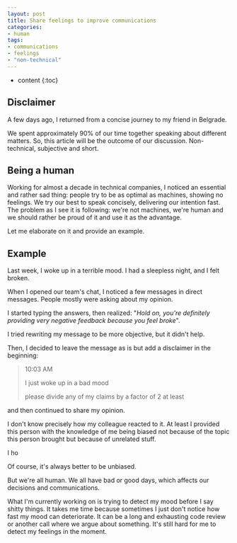 ```yaml
---
layout: post
title: Share feelings to improve communications
categories:
- human
tags:
- communications
- feelings
- "non-technical"
---
```


* content
{:toc}

## Disclaimer

A few days ago, I returned from a concise journey to my friend in Belgrade.

We spent approximately 90% of our time together speaking about different matters.
So, this article will be the outcome of our discussion. Non-technical, subjective and short.

## Being a human

Working for almost a decade in technical companies, I noticed an essential and rather sad thing: people try to be as optimal as machines, showing no feelings.
We try our best to speak concisely, delivering our intention fast. The problem as I see it is following: we're not machines, we're human and we should rather be proud of it and use it as the advantage.

Let me elaborate on it and provide an example.

## Example

Last week, I woke up in a terrible mood. I had a sleepless night, and I felt broken.

When I opened our team's chat, I noticed a few messages in direct messages. People mostly were asking about my opinion.

I started typing the answers, then realized: "_Hold on, you're definitely providing very negative feedback because you feel broke_".

I tried rewriting my message to be more objective, but it didn't help.

Then, I decided to leave the message as is but add a disclaimer in the beginning:

> 10:03 AM
>
> I just woke up in a bad mood
>
> please divide any of my claims by a factor of 2 at least

and then continued to share my opinion.

I don't know precisely how my colleague reacted to it. At least I provided this person with the knowledge of me being biased not because of the topic this person brought but because of unrelated stuff.

I ho




Of course, it's always better to be unbiased.

But we're all human. We all have bad or good days, which affects our decisions and communications.

What I'm currently working on is trying to detect my mood before I say shitty things. It takes me time because sometimes I just don't notice how fast my mood can deteriorate.
It can be a long and exhausting code review or another call where we argue about something. It's still hard for me to detect my feelings in the moment.
